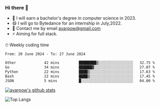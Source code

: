 ### Hi there 👋
<!--I have been a GitHub member for [![Years Badge](https://badges.pufler.dev/years/avarpow)](https://badges.pufler.dev)-->
- 🌱 I will earn a bachelor's degree in computer science in 2023.
- 😄 I will go to Bytedance for an internship in July,2022.
- 💬 Contact me by email avarpow@gmail.com
- ⚡ Aiming for full stack.

<!--💻 Coding Activity Logging

[![Commits Badge](https://badges.pufler.dev/commits/weekly/avarpow)](https://badges.pufler.dev)-->

⏱ Weekly coding time
<!--START_SECTION:waka-->

```txt
From: 20 June 2024 - To: 27 June 2024

Other             42 mins         ████████▒░░░░░░░░░░░░░░░░   32.75 %
Go                34 mins         ██████▓░░░░░░░░░░░░░░░░░░   27.07 %
Python            22 mins         ████▒░░░░░░░░░░░░░░░░░░░░   17.63 %
Bash              22 mins         ████▒░░░░░░░░░░░░░░░░░░░░   17.45 %
JSON              5 mins          █░░░░░░░░░░░░░░░░░░░░░░░░   04.00 %
```

<!--END_SECTION:waka-->

[![avarpow's github stats](https://github-readme-stats.vercel.app/api?username=avarpow&count_private=true&show_icons=true&hide=issues&hide_border=true)](https://github.com/anuraghazra/github-readme-stats)

![Top Langs](https://github-readme-stats.vercel.app/api/top-langs/?username=avarpow&layout=compact&hide_border=true) 
<!--[![avarpow's wakatime stats](https://github-readme-stats.vercel.app/api/wakatime?username=avarpow)](https://github.com/anuraghazra/github-readme-stats)-->
